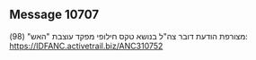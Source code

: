 ## Message 10707

מצורפת הודעת דובר צה"ל בנושא טקס חילופי מפקד עוצבת "האש" (98): https://IDFANC.activetrail.biz/ANC310752

